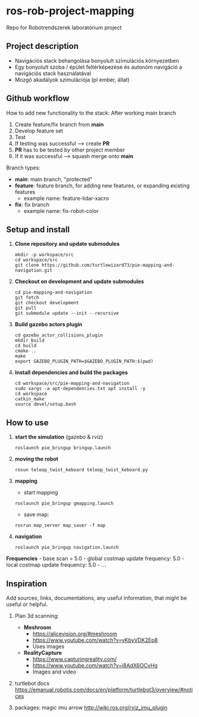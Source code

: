 # ros-rob-project-mapping
Repo for Robotrendszerek laboratórium project

## Project description
- Navigációs stack behangolása bonyolult szimulációs környezetben
- Egy bonyolult szoba / épület feltérképezése és autonóm navigáció a navigációs stack használatával
- Mozgó akadályok szimulációja (pl ember, állat)

## Github workflow
How to add new functionality to the stack:
After working main branch
1. Create feature/fix branch from **main**
2. Develop feature set
3. Test
4. If testing was successful --> create **PR**
5. **PR** has to be tested by other project member
6. If it was successful --> squash merge onto **main**

Branch types:
- **main**: main branch, "protected"
- **feature**: feature branch, for adding new features, or expanding existing features
    - example name: feature-lidar-xacro
- **fix**: fix branch
    - example name: fix-robot-color

## Setup and install
1. **Clone repository and update submodules**
    ```
    mkdir -p workspace/src
    cd workspace/src
    git clone https://github.com/turtlewizard73/pie-mapping-and-navigation.git
    ```

2. **Checkout on development and update submodules**
    ```
    cd pie-mapping-and-navigation
    git fetch
    git checkout development
    git pull
    git submodule update --init --recursive
    ```

3. **Build gazebo actors plugin**
    ```
    cd gazebo_actor_collisions_plugin
    mkdir build
    cd build
    cmake ..
    make
    export GAZEBO_PLUGIN_PATH=$GAZEBO_PLUGIN_PATH:$(pwd)
    ```

4. **Install dependencies and build the packages**
    ```
    cd workspace/src/pie-mapping-and-navigation
    sudo xargs -a apt-dependencies.txt apt install -y
    cd workspace
    catkin_make
    source devel/setup.bash
    ```

## How to use
1. **start the simulation** (gazebo & rviz)
    ```
    roslaunch pie_bringup bringup.launch
    ```

2. **moving the robot**
    ```
    rosun teleop_twist_keboard teleop_twist_keboard.py
    ```

3. **mapping**
    - start mapping
    ```
    roslaunch pie_bringup gmapping.launch
    ```
    - save map:
    ```
    rosrun map_server map_saver -f map
    ```

4. **navigation**
    ```
    roslaunch pie_bringup navigation.launch
    ```

**Frequencies**
    - base scan = 5.0
    - global costmap update frequency: 5.0
    - local costmap update frequency: 5.0
    - ...


## Inspiration
Add sources, links, documentations, any useful information, that might be useful or helpful.
1. Plan 3d scanning:
    - **Meshroom**
        - https://alicevision.org/#meshroom
        - https://www.youtube.com/watch?v=yKbyVDK2Ep8
        - Uses images
    - **RealityCapture**
        - https://www.capturingreality.com/
        - https://www.youtube.com/watch?v=i8AdX6OCvHg
        - Images and video

2. turtlebot docs
https://emanual.robotis.com/docs/en/platform/turtlebot3/overview/#notices

3. packages:
magic imu arrow
http://wiki.ros.org/rviz_imu_plugin